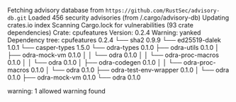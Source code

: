 Fetching advisory database from `https://github.com/RustSec/advisory-db.git`
    Loaded 456 security advisories (from /.cargo/advisory-db)
Updating crates.io index
Scanning Cargo.lock for vulnerabilities (93 crate dependencies)
Crate:     cpufeatures
Version:   0.2.4
Warning:   yanked
Dependency tree:
cpufeatures 0.2.4
└── sha2 0.9.9
    └── ed25519-dalek 1.0.1
        └── casper-types 1.5.0
            └── odra-types 0.1.0
                ├── odra-utils 0.1.0
                │   ├── odra-mock-vm 0.1.0
                │   │   └── odra 0.1.0
                │   │       └── odra-proc-macros 0.1.0
                │   │           └── odra 0.1.0
                │   ├── odra-codegen 0.1.0
                │   │   └── odra-proc-macros 0.1.0
                │   └── odra 0.1.0
                ├── odra-test-env-wrapper 0.1.0
                │   └── odra 0.1.0
                ├── odra-mock-vm 0.1.0
                └── odra 0.1.0

warning: 1 allowed warning found
